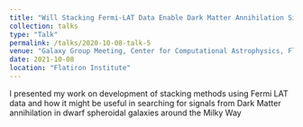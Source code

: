 ```yaml
---
title: "Will Stacking Fermi-LAT Data Enable Dark Matter Annihilation Signal Detection?"
collection: talks
type: "Talk"
permalink: /talks/2020-10-08-talk-5
venue: "Galaxy Group Meeting, Center for Computational Astrophysics, Flatiron Institute"
date: 2021-10-08
location: "Flatiron Institute"
---
```


I presented my work on development of stacking methods using Fermi LAT data and how it might be useful in searching for signals from Dark Matter annihilation in dwarf spheroidal galaxies around the Milky Way
